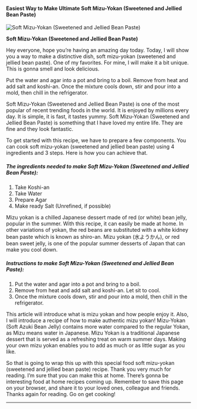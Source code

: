            

#### Easiest Way to Make Ultimate Soft Mizu-Yokan (Sweetened and Jellied Bean Paste)

![Soft Mizu-Yokan (Sweetened and Jellied Bean Paste)](https://img-global.cpcdn.com/recipes/4621303433658368/751x532cq70/soft-mizu-yokan-sweetened-and-jellied-bean-paste-recipe-main-photo.jpg)

**Soft Mizu-Yokan (Sweetened and Jellied Bean Paste)**

Hey everyone, hope you’re having an amazing day today. Today, I will show you a way to make a distinctive dish, soft mizu-yokan (sweetened and jellied bean paste). One of my favorites. For mine, I will make it a bit unique. This is gonna smell and look delicious.

Put the water and agar into a pot and bring to a boil. Remove from heat and add salt and koshi-an. Once the mixture cools down, stir and pour into a mold, then chill in the refrigerator.

Soft Mizu-Yokan (Sweetened and Jellied Bean Paste) is one of the most popular of recent trending foods in the world. It is enjoyed by millions every day. It is simple, it is fast, it tastes yummy. Soft Mizu-Yokan (Sweetened and Jellied Bean Paste) is something that I have loved my entire life. They are fine and they look fantastic.

To get started with this recipe, we have to prepare a few components. You can cook soft mizu-yokan (sweetened and jellied bean paste) using 4 ingredients and 3 steps. Here is how you can achieve that.

##### The ingredients needed to make Soft Mizu-Yokan (Sweetened and Jellied Bean Paste):

1.  Take Koshi-an
2.  Take Water
3.  Prepare Agar
4.  Make ready Salt (Unrefined, if possible)

Mizu yokan is a chilled Japanese dessert made of red (or white) bean jelly, popular in the summer. With this recipe, it can easily be made at home. In other variations of yokan, the red beans are substituted with a white kidney bean paste which is known as shiro-an. Mizu yokan (水ようかん), or red bean sweet jelly, is one of the popular summer desserts of Japan that can make you cool down.

##### Instructions to make Soft Mizu-Yokan (Sweetened and Jellied Bean Paste):

1.  Put the water and agar into a pot and bring to a boil.
2.  Remove from heat and add salt and koshi-an. Let sit to cool.
3.  Once the mixture cools down, stir and pour into a mold, then chill in the refrigerator.

This article will introduce what is mizu yokan and how people enjoy it. Also, I will introduce a recipe of how to make authentic mizu yokan! Mizu-Yokan (Soft Azuki Bean Jelly) contains more water compared to the regular Yokan, as Mizu means water in Japanese. Mizu Yokan is a traditional Japanese dessert that is served as a refreshing treat on warm summer days. Making your own mizu yokan enables you to add as much or as little sugar as you like.

So that is going to wrap this up with this special food soft mizu-yokan (sweetened and jellied bean paste) recipe. Thank you very much for reading. I’m sure that you can make this at home. There’s gonna be interesting food at home recipes coming up. Remember to save this page on your browser, and share it to your loved ones, colleague and friends. Thanks again for reading. Go on get cooking!

* * *